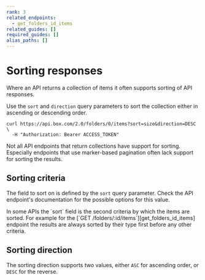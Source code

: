 ```yaml
---
rank: 3
related_endpoints:
  - get_folders_id_items
related_guides: []
required_guides: []
alias_paths: []
---
```


# Sorting responses

Where an API returns a collection of items it often supports sorting of API
responses.

Use the `sort` and `direction` query parameters to sort the collection either in
ascending or descending order.

```curl
curl https://api.box.com/2.0/folders/0/items?sort=size&direction=DESC \
  -H "Authorization: Bearer ACCESS_TOKEN"
```

<Message type='warning'>
  Not all API endpoints that return collections have support for sorting.
  Especially endpoints that use marker-based pagination often lack support for
  sorting the results.
</Message>

## Sorting criteria

The field to sort on is defined by the `sort` query parameter. Check the API
endpoint's documentation for the possible options for this value.

<Message>
  In some APIs the `sort` field is the second criteria by which the items are
  sorted. For example for the [`GET /folders/:id/items`][get_folders_id_items]
  endpoint the results are always sorted by their type first before any other
  criteria.
</Message>

## Sorting direction

The sorting direction supports two values, either `ASC` for ascending order, or
`DESC` for the reverse.

[get_folders_id_items]: endpoint://get_folders_id_items
